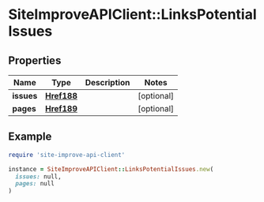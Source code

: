 # SiteImproveAPIClient::LinksPotentialIssues

## Properties

| Name | Type | Description | Notes |
| ---- | ---- | ----------- | ----- |
| **issues** | [**Href188**](Href188.md) |  | [optional] |
| **pages** | [**Href189**](Href189.md) |  | [optional] |

## Example

```ruby
require 'site-improve-api-client'

instance = SiteImproveAPIClient::LinksPotentialIssues.new(
  issues: null,
  pages: null
)
```

